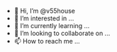 - 👋 Hi, I’m @v55house
- 👀 I’m interested in ...
- 🌱 I’m currently learning ...
- 💞️ I’m looking to collaborate on ...
- 📫 How to reach me ...

<!---
v55house/v55house is a ✨ special ✨ repository because its `README.md` (this file) appears on your GitHub profile.
You can click the Preview link to take a look at your changes.
--->
